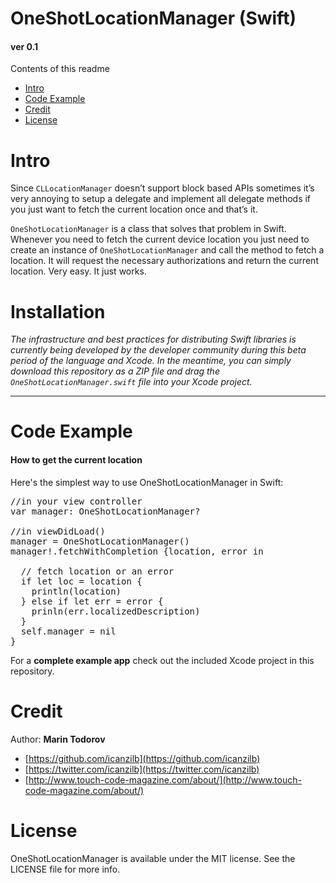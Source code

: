 OneShotLocationManager (Swift)
=========

#### ver 0.1

Contents of this readme

* <a href="#intro">Intro</a>
* <a href=“#example”>Code Example</a>
* <a href="#credit">Credit</a>
* <a href="#license">License</a>

<a name="intro"></a>
Intro
========

Since <code>CLLocationManager</code> doesn’t support block based APIs sometimes it’s very annoying to setup a delegate and implement all delegate methods if you just want to fetch the current location once and that’s it.

<code>OneShotLocationManager</code> is a class that solves that problem in Swift. Whenever you need to fetch the current device location you just need to create an instance of <code>OneShotLocationManager</code> and call the method to fetch a location. It will request the necessary authorizations and return the current location. Very easy. It just works.

Installation
========
_The infrastructure and best practices for distributing Swift libraries is currently being developed by the developer community during this beta period of the language and Xcode. In the meantime, you can simply download this repository as a ZIP file and drag the `OneShotLocationManager.swift` file into your Xcode project._

---
<a name=“example”></a>

Code Example
========

#### How to get the current location

Here's the simplest way to use OneShotLocationManager in Swift:

<pre lang="swift">
//in your view controller
var manager: OneShotLocationManager?

//in viewDidLoad()
manager = OneShotLocationManager()
manager!.fetchWithCompletion {location, error in

  // fetch location or an error
  if let loc = location {
    println(location)
  } else if let err = error {
    prinln(err.localizedDescription)
  }
  self.manager = nil
}
</pre>

For a **complete example app** check out the included Xcode project in this repository.

<a name="credit"></a>

Credit
========

Author: **Marin Todorov**

* [https://github.com/icanzilb](https://github.com/icanzilb)
* [https://twitter.com/icanzilb](https://twitter.com/icanzilb)
* [http://www.touch-code-magazine.com/about/](http://www.touch-code-magazine.com/about/)

<a name="license"></a> 
License
========
OneShotLocationManager is available under the MIT license. See the LICENSE file for more info.